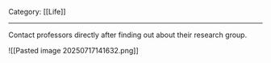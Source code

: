 Category: [[Life]]
___
Contact professors directly after finding out about their research group. 

![[Pasted image 20250717141632.png]]
